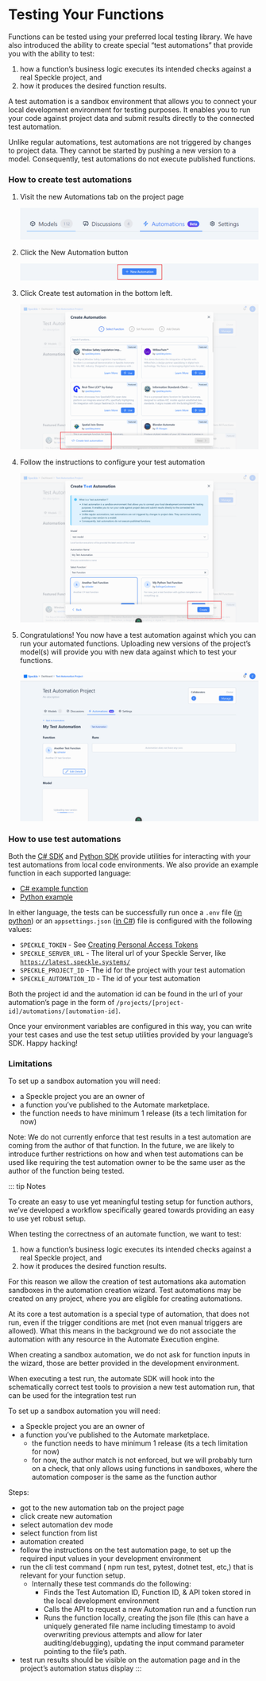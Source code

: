 # Testing Your Functions

Functions can be tested using your preferred local testing library. We have also introduced the ability to create special “test automations” that provide you with the ability to test:

1. how a function’s business logic executes its intended checks against a real Speckle project, and 
2. how it produces the desired function results.

A test automation is a sandbox environment that allows you to connect your local development environment for testing purposes. It enables you to run your code against project data and submit results directly to the connected test automation. 

Unlike regular automations, test automations are not triggered by changes to project data. They cannot be started by pushing a new version to a model. Consequently, test automations do not execute published functions.

### How to create test automations

1. Visit the new Automations tab on the project page
    
    ![alt text](./img/automations-tab.png)
    
2. Click the New Automation button
    
    ![alt text](./img/new-automation-button.png)
    
3. Click Create test automation in the bottom left.
    
    ![alt text](./img/create-test-automation.png)
    
4. Follow the instructions to configure your test automation
    
    ![alt text](./img/configure-test.png)
    
5. Congratulations! You now have a test automation against which you can run your automated functions. Uploading new versions of the project’s model(s) will provide you with new data against which to test your functions.
    
    ![alt text](./img/my-test-automation.png)

### How to use test automations

Both the [C# SDK](https://github.com/specklesystems/speckle-sharp/tree/main/Automate/Speckle.Automate.Sdk) and [Python SDK](https://github.com/specklesystems/specklepy/tree/main/src/speckle_automate) provide utilities for interacting with your test automations from local code environments. We also provide an example function in each supported language:

- [C# example function](https://github.com/specklesystems/SpeckleAutomateDotnetExample)
- [Python example](https://github.com/specklesystems/specklepy)

In either language, the tests can be successfully run once a `.env` file ([in python](https://github.com/specklesystems/speckle_automate_python_example/blob/main/.env.example)) or an `appsettings.json` ([in C#](https://github.com/specklesystems/SpeckleAutomateDotnetExample/blob/main/TestAutomateFunction/appsettings.example.json)) file is configured with the following values:

- `SPECKLE_TOKEN` - See [Creating Personal Access Tokens](https://speckle.guide/dev/tokens.html)
- `SPECKLE_SERVER_URL` - The literal url of your Speckle Server, like [`https://latest.speckle.systems/`](https://latest.speckle.systems/)
- `SPECKLE_PROJECT_ID` - The id for the project with your test automation
- `SPECKLE_AUTOMATION_ID` - The id of your test automation

Both the project id and the automation id can be found in the url of your automation’s page in the form of `/projects/[project-id]/automations/[automation-id]`.

Once your environment variables are configured in this way, you can write your test cases and use the test setup utilities provided by your language’s SDK. Happy hacking!

### Limitations

To set up a sandbox automation you will need:

- a Speckle project you are an owner of
- a function you’ve published to the Automate marketplace.
- the function needs to have minimum 1 release (its a tech limitation for now)

Note: We do not currently enforce that test results in a test automation are coming from the author of that function. In the future, we are likely to introduce further restrictions on how and when test automations can be used like requiring the test automation owner to be the same user as the author of the function being tested.


::: tip Notes
  
  To create an easy to use yet meaningful testing setup for function authors, we’ve developed a workflow specifically geared towards providing an easy to use yet robust setup.
  
  When testing the correctness of an automate function, we want to test:
  
  1. how a function’s business logic executes its intended checks against a real Speckle project, and 
  2. how it produces the desired function results.
  
  For this reason we allow the creation of test automations aka automation sandboxes in the automation creation wizard. Test automations may be created on any project, where you are eligible for creating automations.
  
  At its core a test automation is a special type of automation, that does not run, even if the trigger conditions are met (not even manual triggers are allowed). What this means in the background we do not associate the automation with any resource in the Automate Execution engine.
  
  When creating a sandbox automation, we do not ask for function inputs in the wizard, those are better provided in the development environment.
  
  When executing a test run, the automate SDK will hook into the schematically correct test tools to provision a new test automation run, that can be used for the integration test run
  
  To set up a sandbox automation you will need:
  
  - a Speckle project you are an owner of
  - a function you’ve published to the Automate marketplace.
      - the function needs to have minimum 1 release (its a tech limitation for now)
      - for now, the author match is not enforced, but we will probably turn on a check, that only allows using functions in sandboxes, where the automation composer is the same as the function author
  
  Steps:
  
  - got to the new automation tab on the project page
  - click create new automation
  - select automation dev mode
  - select function from list
  - automation created
  - follow the instructions on the test automation page, to set up the required input values in your development environment
  - run the cli test command ( npm run test, pytest, dotnet test, etc,) that is relevant for your function setup.
      - Internally these test commands do the following:
          - Finds the Test Automation ID, Function ID, & API token stored in the local development environment
          - Calls the API to request a new Automation run and a function run
          - Runs the function locally, creating the json file (this can have a uniquely generated file name including timestamp to avoid overwriting previous attempts and allow for later auditing/debugging), updating the input command parameter pointing to the file’s path.
  - test run results should be visible on the automation page and in the project’s automation status display
:::